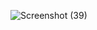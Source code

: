 ![Screenshot (39)](https://github.com/user-attachments/assets/5d265f8c-5561-40a6-81e8-d47a3e5a19eb)
